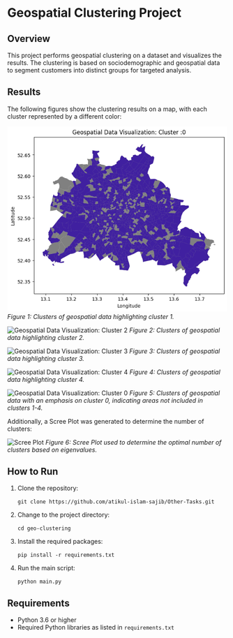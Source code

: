 
# Geospatial Clustering Project

## Overview

This project performs geospatial clustering on a dataset and visualizes the results. The clustering is based on sociodemographic and geospatial data to segment customers into distinct groups for targeted analysis.

## Results

The following figures show the clustering results on a map, with each cluster represented by a different color:

![Geospatial Data Visualization: Cluster 1](https://github.com/atikul-islam-sajib/Other-Tasks/blob/main/projects/geo-clustering/download.png)
*Figure 1: Clusters of geospatial data highlighting cluster 1.*

![Geospatial Data Visualization: Cluster 2](path-to-image/cluster_2.png)
*Figure 2: Clusters of geospatial data highlighting cluster 2.*

![Geospatial Data Visualization: Cluster 3](path-to-image/cluster_3.png)
*Figure 3: Clusters of geospatial data highlighting cluster 3.*

![Geospatial Data Visualization: Cluster 4](path-to-image/cluster_4.png)
*Figure 4: Clusters of geospatial data highlighting cluster 4.*

![Geospatial Data Visualization: Cluster 0](path-to-image/cluster_0.png)
*Figure 5: Clusters of geospatial data with an emphasis on cluster 0, indicating areas not included in clusters 1-4.*

Additionally, a Scree Plot was generated to determine the number of clusters:

![Scree Plot](path-to-image/scree_plot.png)
*Figure 6: Scree Plot used to determine the optimal number of clusters based on eigenvalues.*

## How to Run

1. Clone the repository:
   ```
   git clone https://github.com/atikul-islam-sajib/Other-Tasks.git
   ```
2. Change to the project directory:
   ```
   cd geo-clustering
   ```
3. Install the required packages:
   ```
   pip install -r requirements.txt
   ```
4. Run the main script:
   ```
   python main.py
   ```

## Requirements

- Python 3.6 or higher
- Required Python libraries as listed in `requirements.txt`
